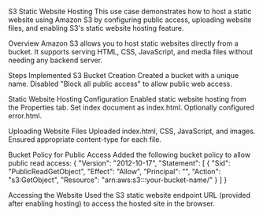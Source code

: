 S3 Static Website Hosting
This use case demonstrates how to host a static website using Amazon S3 by configuring public access, uploading website files, and enabling S3's static website hosting feature.

Overview
Amazon S3 allows you to host static websites directly from a bucket. It supports serving HTML, CSS, JavaScript, and media files without needing any backend server.

Steps Implemented
S3 Bucket Creation
Created a bucket with a unique name. Disabled "Block all public access" to allow public web access.

Static Website Hosting Configuration
Enabled static website hosting from the Properties tab. Set index document as index.html. Optionally configured error.html.

Uploading Website Files
Uploaded index.html, CSS, JavaScript, and images. Ensured appropriate content-type for each file.

Bucket Policy for Public Access
Added the following bucket policy to allow public read access:
{
"Version": "2012-10-17",
"Statement": [
{
"Sid": "PublicReadGetObject",
"Effect": "Allow",
"Principal": "",
"Action": "s3:GetObject",
"Resource": "arn:aws:s3:::your-bucket-name/"
}
]
}

Accessing the Website
Used the S3 static website endpoint URL (provided after enabling hosting) to access the hosted site in the browser.
